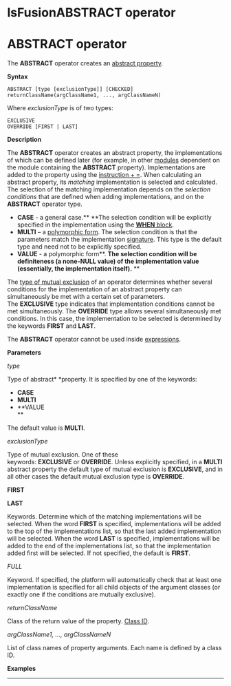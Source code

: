 # lsFusionABSTRACT operator

# ABSTRACT operator

The **ABSTRACT** operator creates an [abstract property](lsFusionProperty_extension.md). 

**Syntax**

    ABSTRACT [type [exclusionType]] [CHECKED] returnClassName(argClassName1, ..., argClassNameN)

Where *exclusionType* is of two types:

    EXCLUSIVE
    OVERRIDE [FIRST | LAST]

**Description**

The **ABSTRACT** operator creates an abstract property, the implementations of which can be defined later (for example, in other [modules](lsFusionModules.md) dependent on the module containing the **ABSTRACT** property). Implementations are added to the property using the [instruction + =](lsFusionInstruction_+=.md). When calculating an abstract property, its *matching* implementation is selected and calculated. The selection of the matching implementation depends on the *selection conditions* that are defined when adding implementations, and on the **ABSTRACT** operator type.

-   **CASE** - a general case.** **The selection condition will be explicitly specified in the implementation using the [**WHEN** block](lsFusionInstruction_+=.md).
-   **MULTI** – a [polymorphic form](Property-extension_1146897.html#Propertyextension-poly). The selection condition is that the parameters match the implementation [signature](lsFusionCLASS_operator.md). This type is the default type and need not to be explicitly specified.
-   **VALUE** - a polymorphic form**. **The selection condition will be definiteness (a none-**NULL** value) of the implementation value (essentially, the implementation itself).** **

The [type of mutual exclusion](Property-extension_1146897.html#Propertyextension-exclusive) of an operator determines whether several conditions for the implementation of an abstract property can simultaneously be met with a certain set of parameters. The **EXCLUSIVE** type indicates that implementation conditions cannot be met simultaneously. The **OVERRIDE** type allows several simultaneously met conditions. In this case, the implementation to be selected is determined by the keywords **FIRST** and **LAST**.

The **ABSTRACT** operator cannot be used inside [expressions](lsFusionExpression.md).

**Parameters**

*type*

Type of abstract* *property. It is specified by one of the keywords:

-   **CASE**
-   **MULTI**
-   **VALUE  
    **

The default value is **MULTI**.

*exсlusionType*

Type of mutual exclusion. One of these keywords: **EXCLUSIVE** or **OVERRIDE**. Unless explicitly specified, in a **MULTI** abstract property the default type of mutual exclusion is **EXCLUSIVE**, and in all other cases the default mutual exclusion type is **OVERRIDE**.

**FIRST**

**LAST**

Keywords. Determine which of the matching implementations will be selected. When the word **FIRST** is specified, implementations will be added to the top of the implementations list, so that the last added implementation will be selected. When the word **LAST** is specified, implementations will be added to the end of the implementations list, so that the implementation added first will be selected. If not specified, the default is **FIRST**. 

*FULL*

Keyword. If specified, the platform will automatically check that at least one implementation is specified for all child objects of the argument classes (or exactly one if the conditions are mutually exclusive).

*returnClassName*

Class of the return value of the property. [Class ID](IDs_1573053.html#IDs-classid).

*argClassName1, ..., argClassNameN*

List of class names of property arguments. Each name is defined by a class ID.

**Examples**

****



  
